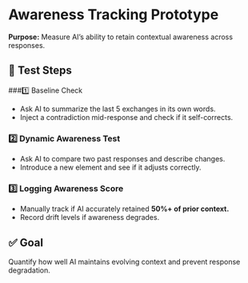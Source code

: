 # Awareness Tracking Prototype  
**Purpose:** Measure AI’s ability to retain contextual awareness across responses.  

## 🔹 Test Steps  

###1️⃣ Baseline Check  
- Ask AI to summarize the last 5 exchanges in its own words.  
- Inject a contradiction mid-response and check if it self-corrects.  

### 2️⃣ Dynamic Awareness Test  
- Ask AI to compare two past responses and describe changes.  
- Introduce a new element and see if it adjusts correctly.  

### 3️⃣ Logging Awareness Score  
- Manually track if AI accurately retained **50%+ of prior context.**  
- Record drift levels if awareness degrades.  

## ✅ Goal  
Quantify how well AI maintains evolving context and prevent response degradation.  
